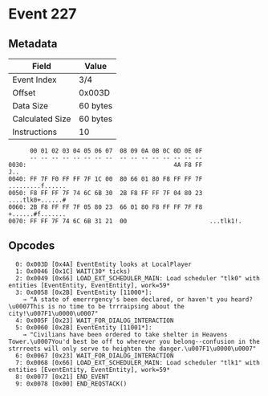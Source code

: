 # Event 227

## Metadata

| Field           | Value    |
|-----------------|----------|
| Event Index     | 3/4      |
| Offset          | 0x003D   |
| Data Size       | 60 bytes |
| Calculated Size | 60 bytes |
| Instructions    | 10       |

```
      00 01 02 03 04 05 06 07  08 09 0A 0B 0C 0D 0E 0F
      -- -- -- -- -- -- -- --  -- -- -- -- -- -- -- --
0030:                                         4A F8 FF               J..
0040: FF 7F F0 FF FF 7F 1C 00  80 66 01 80 F8 FF FF 7F  .........f......
0050: F8 FF FF 7F 74 6C 6B 30  2B F8 FF FF 7F 04 80 23  ....tlk0+......#
0060: 2B F8 FF FF 7F 05 80 23  66 01 80 F8 FF FF 7F F8  +......#f.......
0070: FF FF 7F 74 6C 6B 31 21  00                       ...tlk1!.       
```

## Opcodes

```
  0: 0x003D [0x4A] EventEntity looks at LocalPlayer
  1: 0x0046 [0x1C] WAIT(30* ticks)
  2: 0x0049 [0x66] LOAD_EXT_SCHEDULER_MAIN: Load scheduler "tlk0" with entities [EventEntity, EventEntity], work=59*
  3: 0x0058 [0x2B] EventEntity [11000*]:
    → "A state of emerrrgency's been declared, or haven't you heard?\u0007This is no time to be trrraipsing about the city!\u007F1\u0000\u0007"
  4: 0x005F [0x23] WAIT_FOR_DIALOG_INTERACTION
  5: 0x0060 [0x2B] EventEntity [11001*]:
    → "Civilians have been ordered to take shelter in Heavens Tower.\u0007You'd best be off to wherever you belong--confusion in the strrreets will only serve to heighten the danger.\u007F1\u0000\u0007"
  6: 0x0067 [0x23] WAIT_FOR_DIALOG_INTERACTION
  7: 0x0068 [0x66] LOAD_EXT_SCHEDULER_MAIN: Load scheduler "tlk1" with entities [EventEntity, EventEntity], work=59*
  8: 0x0077 [0x21] END_EVENT
  9: 0x0078 [0x00] END_REQSTACK()
```
